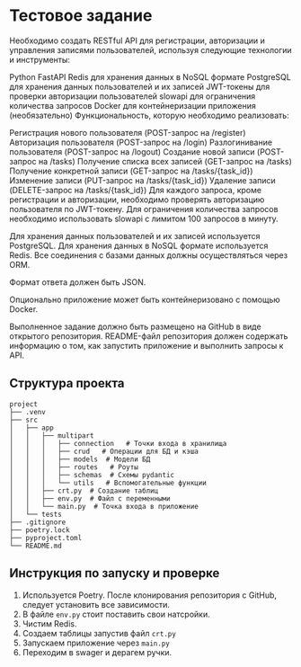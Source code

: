 # Тестовое задание
Необходимо создать RESTful API для регистрации, авторизации и управления записями пользователей, используя следующие технологии и инструменты:

Python
FastAPI
Redis для хранения данных в NoSQL формате
PostgreSQL для хранения данных пользователей и их записей
JWT-токены для проверки авторизации пользователей
slowapi для ограничения количества запросов
Docker для контейнеризации приложения (необязательно)
Функциональность, которую необходимо реализовать:

Регистрация нового пользователя (POST-запрос на /register)
Авторизация пользователя (POST-запрос на /login)
Разлогинивание пользователя (POST-запрос на /logout)
Создание новой записи (POST-запрос на /tasks)
Получение списка всех записей (GET-запрос на /tasks)
Получение конкретной записи (GET-запрос на /tasks/{task_id})
Изменение записи (PUT-запрос на /tasks/{task_id})
Удаление записи (DELETE-запрос на /tasks/{task_id})
Для каждого запроса, кроме регистрации и авторизации, необходимо проверять авторизацию пользователя по JWT-токену. Для ограничения количества запросов необходимо использовать slowapi с лимитом 100 запросов в минуту.

Для хранения данных пользователей и их записей используется PostgreSQL. Для хранения данных в NoSQL формате используется Redis. Все соединения с базами данных должны осуществляться через ORM.

Формат ответа должен быть JSON.

Опционально приложение может быть контейнеризовано с помощью Docker.

Выполненное задание должно быть размещено на GitHub в виде открытого репозитория. README-файл репозитория должен содержать информацию о том, как запустить приложение и выполнить запросы к API.

## Структура проекта

```
project
├── .venv
├── src
│   ├── app
│   │   ├── multipart
│   │   │   ├── connection   # Точки входа в хранилища
│   │   │   ├── crud   # Операции для БД и кэша
│   │   │   ├── models  # Модели БД
│   │   │   ├── routes   # Роуты
│   │   │   ├── schemas  # Схемы pydantic
│   │   │   └── utils   # Вспомогательные функции
│   │   ├── crt.py  # Создание таблиц
│   │   ├── env.py  # Файл с переменными
│   │   └── main.py  # Точка входа в приложение
│   └── tests
├── .gitignore
├── poetry.lock
├── pyproject.toml
└── README.md
```
## Инструкция по запуску и проверке
1. Используется Poetry. После клонирования репозитория с GitHub, следует установить все зависимости.
2. В файле `env.py` стоит поставить свои натсройки.
3. Чистим Redis.
4. Создаем таблицы запустив файл `crt.py`
5. Запускаем приложение через `main.py`
6. Переходим в swager и дерагем ручки.
